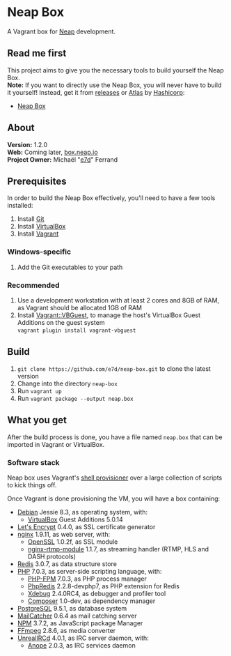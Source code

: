 # Neap Box

A Vagrant box for [Neap](https://github.com/e7d/neap) development.

## Read me first

This project aims to give you the necessary tools to build yourself the Neap Box.  
**Note:** If you want to directly use the Neap Box, you will never have to build it yourself! Instead, get it from [releases](./releases) or [Atlas](https://atlas.hashicorp.com/) by [Hashicorp](https://hashicorp.com/):
* [Neap Box](https://atlas.hashicorp.com/e7d/boxes/neap-box)

## About

**Version:** 1.2.0  
**Web:** Coming later, [box.neap.io](http://box.neap.io)  
**Project Owner:** Michaël "[e7d](https://github.com/e7d)" Ferrand

## Prerequisites

In order to build the Neap Box effectively, you'll need to have a few tools installed:

1. Install [Git](https://git-scm.com)
1. Install [VirtualBox](http://virtualbox.org)
1. Install [Vagrant](http://vagrantup.com)

### Windows-specific ###

1. Add the Git executables to your path

### Recommended

1. Use a development workstation with at least 2 cores and 8GB of RAM, as Vagrant should be allocated 1GB of RAM
1. Install [Vagrant::VBGuest](https://github.com/dotless-de/vagrant-vbguest), to manage the host's VirtualBox Guest Additions on the guest system  
`vagrant plugin install vagrant-vbguest`

## Build ##

1. `git clone https://github.com/e7d/neap-box.git` to clone the latest version
1. Change into the directory `neap-box`
1. Run `vagrant up`
1. Run `vagrant package --output neap.box`

## What you get ##

After the build process is done, you have a file named `neap.box` that can be imported in Vagrant or VirtualBox.

### Software stack ###

Neap box uses Vagrant's [shell provisioner](https://docs.vagrantup.com/v2/provisioning/shell.html) over a large collection of scripts to kick things off.

Once Vagrant is done provisioning the VM, you will have a box containing:

* [Debian](https://www.debian.org/) Jessie 8.3, as operating system, with:
    * [VirtualBox](https://www.virtualbox.org/) Guest Additions 5.0.14
* [Let's Encrypt](https://letsencrypt.org/) 0.4.0, as SSL certificate generator
* [nginx](http://nginx.org/) 1.9.11, as web server, with:
    * [OpenSSL](https://www.openssl.org/) 1.0.2f, as SSL module
    * [nginx-rtmp-module](https://github.com/sergey-dryabzhinsky/nginx-rtmp-module) 1.1.7, as streaming handler (RTMP, HLS and DASH protocols)
* [Redis](http://redis.io/) 3.0.7, as data structure store
* [PHP](http://php.net/) 7.0.3, as server-side scripting language, with:
    * [PHP-FPM](http://php-fpm.org/) 7.0.3, as PHP process manager
    * [PhpRedis](https://github.com/phpredis/phpredis) 2.2.8-devphp7, as PHP extension for Redis
    * [Xdebug](http://xdebug.org/) 2.4.0RC4, as debugger and profiler tool
    * [Composer](https://getcomposer.org/) 1.0-dev, as dependency manager
* [PostgreSQL](http://www.postgresql.org/) 9.5.1, as database system
* [MailCatcher](http://mailcatcher.me/) 0.6.4 as mail catching server
* [NPM](https://www.npmjs.com/) 3.7.2, as JavaScript package Manager
* [FFmpeg](https://www.ffmpeg.org/) 2.8.6, as media converter
* [UnrealIRCd](https://www.unrealircd.org/) 4.0.1, as IRC server daemon, with:
    * [Anope](https://www.anope.org/) 2.0.3, as IRC services daemon

